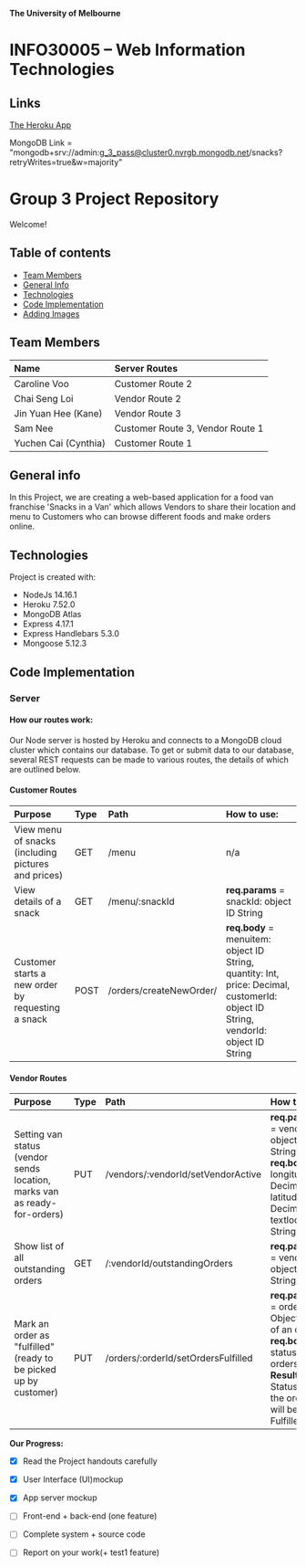 **The University of Melbourne**
# INFO30005 – Web Information Technologies

## Links
[The Heroku App](https://web-info-tech-group-3.herokuapp.com/)

MongoDB Link = "mongodb+srv://admin:g_3_pass@cluster0.nvrgb.mongodb.net/snacks?retryWrites=true&w=majority"

# Group 3 Project Repository

Welcome!

## Table of contents
* [Team Members](#team-members)
* [General Info](#general-info)
* [Technologies](#technologies)
* [Code Implementation](#code-implementation)
* [Adding Images](#adding-images)

## Team Members

| Name | Server Routes |
| :---         |     :---     |
| Caroline Voo | Customer Route 2    | 
| Chai Seng Loi   | Vendor Route 2    |
| Jin Yuan Hee (Kane)    | Vendor Route 3      |
| Sam Nee    | Customer Route 3, Vendor Route 1    |
| Yuchen Cai (Cynthia)   | Customer Route 1     |

## General info
In this Project, we are creating a web-based application for a food van franchise 'Snacks in a Van' which allows Vendors to share their location and menu to Customers who can browse different foods and make orders online.

## Technologies
Project is created with:
* NodeJs 14.16.1
* Heroku 7.52.0
* MongoDB Atlas
* Express 4.17.1
* Express Handlebars 5.3.0
* Mongoose 5.12.3

## Code Implementation

### Server

#### How our routes work:
Our Node server is hosted by Heroku and connects to a MongoDB cloud cluster which contains our database.  To get or submit data to our database, several REST requests can be made to various routes, the details of which are outlined below.

#### Customer Routes

| Purpose | Type | Path | How to use: |
| :---         |     :---      |       :---      |         :--- |
| View menu of snacks (including pictures and prices) | GET    |  /menu | n/a |
| View details of a snack  | GET    | /menu/:snackId | **req.params** = snackId: object ID String |
| Customer starts a new order by requesting a snack   | POST | /orders/createNewOrder/ | **req.body** = menuitem: object ID String, quantity: Int, price: Decimal, customerId: object ID String, vendorId: object ID String |

#### Vendor Routes

| Purpose | Type | Path | How to use: |
| :---         |     :---     |     :---     |        :--- |
| Setting van status (vendor sends location, marks van as ready-for-orders) | PUT  | /vendors/:vendorId/setVendorActive | **req.params** = vendorId: object ID String<br>**req.body** = longitude: Decimal, latitude: Decimal, textlocation: String |
| Show list of all outstanding orders  | GET   | /:vendorId/outstandingOrders | **req.params** = vendorId: object ID String|
| Mark an order as "fulfilled" (ready to be picked up by customer)    | PUT      | /orders/:orderId/setOrdersFulfilled  | **req.params** = orderId: Object ID of of an order<br>**req.body** = status of orders<br>**Result** = Status of the order will become Fulfilled. |

**Our Progress:**

- [x] Read the Project handouts carefully
- [x] User Interface (UI)mockup
- [x] App server mockup
- [ ] Front-end + back-end (one feature)
- [ ] Complete system + source code
- [ ] Report on your work(+ test1 feature)

